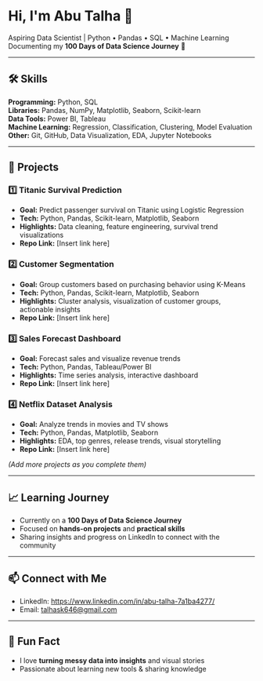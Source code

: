# Hi, I'm Abu Talha 👋
Aspiring Data Scientist | Python • Pandas • SQL • Machine Learning  
Documenting my **100 Days of Data Science Journey** 🚀

---

## 🛠️ Skills
**Programming:** Python, SQL  
**Libraries:** Pandas, NumPy, Matplotlib, Seaborn, Scikit-learn  
**Data Tools:** Power BI, Tableau  
**Machine Learning:** Regression, Classification, Clustering, Model Evaluation  
**Other:** Git, GitHub, Data Visualization, EDA, Jupyter Notebooks  

---

## 📂 Projects

### 1️⃣ Titanic Survival Prediction
- **Goal:** Predict passenger survival on Titanic using Logistic Regression  
- **Tech:** Python, Pandas, Scikit-learn, Matplotlib, Seaborn  
- **Highlights:** Data cleaning, feature engineering, survival trend visualizations  
- **Repo Link:** [Insert link here]

### 2️⃣ Customer Segmentation
- **Goal:** Group customers based on purchasing behavior using K-Means  
- **Tech:** Python, Pandas, Scikit-learn, Matplotlib, Seaborn  
- **Highlights:** Cluster analysis, visualization of customer groups, actionable insights  
- **Repo Link:** [Insert link here]

### 3️⃣ Sales Forecast Dashboard
- **Goal:** Forecast sales and visualize revenue trends  
- **Tech:** Python, Pandas, Tableau/Power BI  
- **Highlights:** Time series analysis, interactive dashboard  
- **Repo Link:** [Insert link here]

### 4️⃣ Netflix Dataset Analysis
- **Goal:** Analyze trends in movies and TV shows  
- **Tech:** Python, Pandas, Matplotlib, Seaborn  
- **Highlights:** EDA, top genres, release trends, visual storytelling  
- **Repo Link:** [Insert link here]

*(Add more projects as you complete them)*

---

## 📈 Learning Journey
- Currently on a **100 Days of Data Science Journey**  
- Focused on **hands-on projects** and **practical skills**  
- Sharing insights and progress on LinkedIn to connect with the community  

---

## 📫 Connect with Me
- LinkedIn: https://www.linkedin.com/in/abu-talha-7a1ba4277/  
- Email: talhask646@gmail.com
---

## 🌟 Fun Fact
- I love **turning messy data into insights** and visual stories  
- Passionate about learning new tools & sharing knowledge

